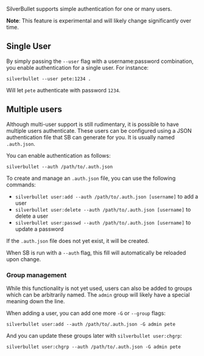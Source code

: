 SilverBullet supports simple authentication for one or many users.

**Note**: This feature is experimental and will likely change significantly over time.

## Single User
By simply passing the `--user` flag with a username:password combination, you enable authentication for a single user. For instance:

```shell
silverbullet --user pete:1234 .
```

Will let `pete` authenticate with password `1234`. 

## Multiple users
Although multi-user support is still rudimentary, it is possible to have multiple users authenticate. These users can be configured using a JSON authentication file that SB can generate for you. It is usually named `.auth.json`. 

You can enable authentication as follows:

```shell
silverbullet --auth /path/to/.auth.json
```

To create and manage an `.auth.json` file, you can use the following commands:

* `silverbullet user:add --auth /path/to/.auth.json [username]` to add a user
* `silverbullet user:delete --auth /path/to/.auth.json [username]` to delete a user
* `silverbullet user:passwd --auth /path/to/.auth.json [username]` to update a password

If the `.auth.json` file does not yet exist, it will be created.

When SB is run with a `--auth` flag, this fill will automatically be reloaded upon change.

### Group management
While this functionality is not yet used, users can also be added to groups which can be arbitrarily named. The `admin` group will likely have a special meaning down the line. 

When adding a user, you can add one more `-G` or `--group` flags:

```shell
silverbullet user:add --auth /path/to/.auth.json -G admin pete
```

And you can update these groups later with `silverbullet user:chgrp`:

```shell
silverbullet user:chgrp --auth /path/to/.auth.json -G admin pete
```

